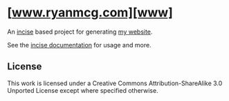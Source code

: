 # [www.ryanmcg.com][www]

An [incise] based project for generating [my website][www].

See the [incise documentation][incise] for usage and more.

## License

This work is licensed under a Creative Commons Attribution-ShareAlike 3.0
Unported License except where specified otherwise.

[www]: http://www.ryanmcg.com
[incise]: http://www.ryanmcg.com/incise/
